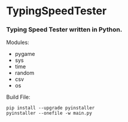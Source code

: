 # TypingSpeedTester
### Typing Speed Tester written in Python. 


Modules:
   * pygame
   * sys
   * time
   * random
   * csv
   * os



Build File:
```console
pip install --upgrade pyinstaller
pyinstaller --onefile -w main.py
```